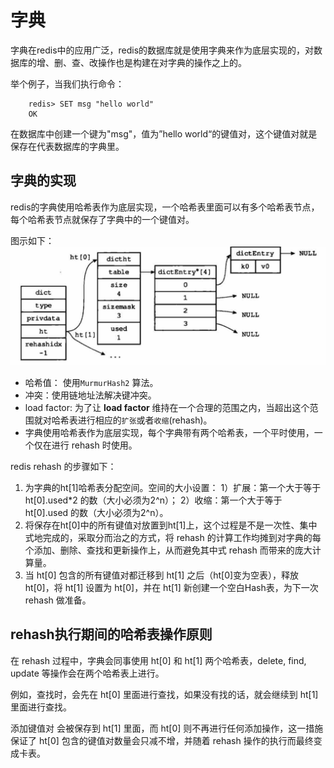 # 字典

字典在redis中的应用广泛，redis的数据库就是使用字典来作为底层实现的，对数据库的增、删、查、改操作也是构建在对字典的操作之上的。

举个例子，当我们执行命令：
```
	redis> SET msg "hello world"
 	OK
```
在数据库中创建一个键为"msg"，值为”hello world“的键值对，这个键值对就是保存在代表数据库的字典里。

## 字典的实现

redis的字典使用哈希表作为底层实现，一个哈希表里面可以有多个哈希表节点，每个哈希表节点就保存了字典中的一个键值对。

图示如下：
![pic](https://github.com/snipercy/Notes/blob/master/image/map-hash.jpg)

- 哈希值： 使用`MurmurHash2` 算法。
- 冲突：使用链地址法解决键冲突。
- load factor: 为了让 **load factor** 维持在一个合理的范围之内，当超出这个范围就对哈希表进行相应的`扩张`或者`收缩`(rehash)。
- 字典使用哈希表作为底层实现，每个字典带有两个哈希表，一个平时使用，一个仅在进行 rehash 时使用。

redis rehash 的步骤如下：

1. 为字典的ht[1]哈希表分配空间。空间的大小设置：
1）扩展：第一个大于等于 ht[0].used*2 的数（大小必须为2^n）；
2）收缩：第一个大于等于 ht[0].used 的数（大小必须为2^n）。
2. 将保存在ht[0]中的所有键值对放置到ht[1]上，这个过程是不是一次性、集中式地完成的，采取分而治之的方式，将 rehash 的计算工作均摊到对字典的每个添加、删除、查找和更新操作上，从而避免其中式 rehash 而带来的庞大计算量。
3. 当 ht[0] 包含的所有键值对都迁移到 ht[1] 之后（ht[0]变为空表），释放ht[0]，将 ht[1] 设置为 ht[0]，并在 ht[1] 新创建一个空白Hash表，为下一次 rehash 做准备。
 
## rehash执行期间的哈希表操作原则

在 rehash 过程中，字典会同事使用 ht[0] 和 ht[1] 两个哈希表，delete, find, update 等操作会在两个哈希表上进行。

例如，查找时，会先在 ht[0] 里面进行查找，如果没有找的话，就会继续到 ht[1] 里面进行查找。

添加键值对 会被保存到 ht[1] 里面，而 ht[0] 则不再进行任何添加操作，这一措施保证了 ht[0] 包含的键值对数量会只减不增，并随着 rehash 操作的执行而最终变成卡表。














